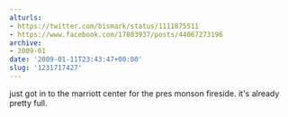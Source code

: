 ```yaml
---
alturls:
- https://twitter.com/bismark/status/1111875511
- https://www.facebook.com/17803937/posts/44067273196
archive:
- 2009-01
date: '2009-01-11T23:43:47+00:00'
slug: '1231717427'
---
```


just got in to the marriott center for the pres monson fireside. it's already pretty full.

